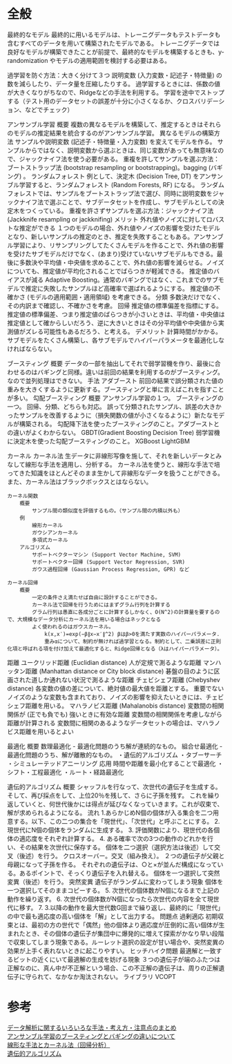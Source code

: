 # 全般

最終的なモデル
    最終的に用いるモデルは、トレーニグデータもテストデータも含むすべてのデータを用いて構築されたモデルである。
    トレーニグデータでは良好なモデルが構築できたことが前提で、最終的なモデルを構築するときも、y-randomization やモデルの適用範囲を検討する必要はある。

過学習を防ぐ方法：大きく分けて３つ
    説明変数 (入力変数・記述子・特徴量) の数を減らしたり、データ量を圧縮したりする。
    過学習するときには、係数の値が大きくなりがちなので、Ridgeなどの手法を利用する。
    学習を途中でストップする（テスト用のデータセットの誤差が十分に小さくなるか、クロスバリデーション、などでチェック）

アンサンブル学習
    概要
        複数の異なるモデルを構築して、推定するときはそれらのモデルの推定結果を統合するのがアンサンブル学習。
    異なるモデルの構築方法
        サンプルや説明変数 (記述子・特徴量・入力変数) を変えてモデルを作る。
        サンプルからではなく、説明変数から選ぶときは、同じ変数があっても無意味なので、ジャックナイフ法を使う必要がある。
            重複を許してサンプルを選ぶ方法：ブートストラップ法 (bootstrap resampling or bootstrapping)。bagging (バギング) 。
                ランダムフォレスト
                    例として、決定木 (Decision Tree, DT) をアンサンブル学習すると、ランダムフォレスト (Random Forests, RF) になる。
                    ランダムフォレストでは、サンプルをブートストラップ法で選び、同時に説明変数をジャックナイフ法で選ぶことで、サブデータセットを作成し、サブモデルとしての決定木をつくっている。
            重複を許さずサンプルを選ぶ方法：ジャックナイフ法 (Jackknife resampling or jackknifing)
    メリット
        外れ値やノイズに対してロバストな推定ができる
            １つのモデルの場合、外れ値やノイズの影響を受けたモデルとなり、新しいサンプルの推定のとき、推定を失敗することもある。アンサンブル学習により、リサンプリングしてたくさんモデルを作ることで、外れ値の影響を受けたサブモデルだけでなく、(あまり)受けていないサブモデルもできる。最後に多数決や平均値・中央値を求めることで、外れ値の影響を減らせる。ノイズについても、推定値が平均化されることでばらつきが軽減できる。
        推定値のバイアスが減る
            Adaptive Boosting。通常のバギングではなく、これまでのサブモデルで推定に失敗したサンプルほど高確率で選ばれるようにする。
        推定値の不確かさ (モデルの適用範囲・適用領域) を考慮できる。
            分類
                多数決だけでなく、その内訳まで確認し、不確かさを考慮。
            回帰
                推定値の標準偏差を指標にする。推定値の標準偏差、つまり推定値のばらつきが小さいときは、平均値・中央値は推定値として確からしいだろう、逆に大きいときはその分平均値や中央値から実測値がズレる可能性もあるだろう、と考える。
    デメリット
        計算時間がかかる。サブモデルをたくさん構築し、各サブモデルでハイパーパラメータを最適化しなければならない。

ブースティング
    概要
        データの一部を抽出してそれで弱学習機を作り、最後に合わせるのはバギングと同様。違いは前回の結果を利用するのがブースティング。なので並列処理はできない。
    手法
        アダブースト
            前回の結果で誤分類された値の重みを大きくするように更新する。ブースティングと単に言えばこれを指すことが多い。
        勾配ブースティング
            概要
                アンサンブル学習の１つ。
                ブースティングの一つ。
                回帰、分類、どちらも対応。
                誤って分類されたサンプル、誤差の大きかったサンプルを改善するように（損失関数の値が小さくなるように）新たなモデルが構築される。
                勾配降下法を使ったブースティングのこと。アダブーストとの違いがよくわからない。
            GBDT(Gradient Boosting Decision Tree)
                弱学習機に決定木を使った勾配ブースティングのこと。
            XGBoost
            LightGBM

カーネル
    カーネル法
        生データに非線形写像を施して、それを新しいデータとみなして線形な手法を適用し、分析する。
        カーネル法を使うと、線形な手法で培ってきた知識をほとんどそのまま生かして非線形なデータを扱うことができる。
        また、カーネル法はブラックボックスとはならない。

    カーネル関数
        概要
            サンプル間の類似度を評価するもの。（サンプル間の内積以外も）
        例
            線形カーネル
            ガウシアンカーネル
            多項式カーネル
        アルゴリズム
            サポートベクターマシン (Support Vector Machine, SVM)  
            サポートベクター回帰 (Support Vector Regression, SVR) 
            ガウス過程回帰 (Gaussian Process Regression, GPR) など

    カーネル回帰
        概要
            一定の条件さえ満たせば自由に設計することができる。
            カーネル法で回帰を行うためにはまずグラム行列を計算する
            グラム行列は愚直に各成分ごとに計算するしかなく、O(N^2)の計算量を要するので、大規模なデータ分析にカーネル法を用いる場合はネックとなる
            よく使われるのはガウスカーネル。
                k(x,x′)=exp(−β∥x−x′∥^2) βはβ>0を満たす実数のハイパーパラメータ.
                重みαについて、制約が無ければ過学習となる。制約として、二乗誤差に正則化項と呼ばれる項を付け加えて最適化すると、Ridge回帰となる（λはハイパーパラメータ）。

距離
    ユークリッド距離 (Euclidian distance)
        人が定規で測るような距離
    マンハッタン距離 (Manhattan distance or City block distance)
        碁盤の目のように区画された道しか通れない状況で測るような距離
    チェビシェフ距離 (Chebyshev distance)
        各変数の値の差について、絶対値の最大値を距離とする。
        重要でないノイズのような変数も含まれており、ノイズの影響を抑えたいときには、チェビシェフ距離を用いる。
    マハラノビス距離 (Mahalanobis distance)
        変数間の相関関係が (正でも負でも) 強いときに有効な距離
        変数間の相関関係を考慮しながら距離が計算される
        変数間に相関のあるようなデータセットの場合は、マハラノビス距離を用いるとよい

最適化
    概要
        数理最適化 - 最適化問題のうち解が連続的なもの。
        組合せ最適化 - 最適化問題のうち、解が離散的なもの。
            ・遺伝的アルゴリズム
            ・タブーサーチ
            ・シミュレーテッドアニーリング
    応用
        時間や距離を最小化することで最適化
            ・シフト・工程最適化
            ・ルート・経路最適化

遺伝的アルゴリズム
    概要
        シャッフルを行なって、次世代の遺伝子を生成する。
        そして、再び採点をして、上位20％を残して、さらに子孫を残す。
        これを繰り返していくと、何世代後かには得点が延びなくなっていきます。これが収束で、解が求められるようになる。
    流れ
        1.あらかじめN個の個体が入る集合を二つ用意する。以下、この二つの集合を「現世代」、「次世代」と呼ぶことにする。
        2. 現世代にN個の個体をランダムに生成する。
        3. 評価関数により、現世代の各個体の適応度をそれぞれ計算する。
        4. ある確率で次の3つの動作のどれかを行い、その結果を次世代に保存する。
            個体を二つ選択（選択方法は後述）して交叉（後述）を行う。
                クロスオーバー。交叉（組み換え）。
                    ２つの遺伝子が父親と母親になって子孫を作る。
                    それぞれの遺伝子は、○と×が並んだ構成になっている。あるポイントで、そっくり遺伝子を入れ替える。
            個体を一つ選択して突然変異（後述）を行う。
                突然変異
                    遺伝子がランダムに変わってしまう現象
            個体を一つ選択してそのままコピーする。
        5. 次世代の個体数がN個になるまで上記の動作を繰り返す。
        6. 次世代の個体数がN個になったら次世代の内容を全て現世代に移す。
        7. 3.以降の動作を最大世代数G回まで繰り返し、最終的に「現世代」の中で最も適応度の高い個体を「解」として出力する。
    問題点
        過剰適応
            初期収束とは、最初の方の世代で「偶然」他の個体より適応度が圧倒的に高い個体が生まれたとき、その個体の遺伝子が集団中に爆発的に増えて探索がかなり早い段階で収束してしまう現象である。ルーレット選択の設定が甘い場合や、突然変異の効果が上手く表れないときに起こりやすい。
        ヒッチハイク問題
            最適解と一致するビットの近くにいて最適解の生成を妨げる現象
            ３つの遺伝子が端のふたつは正解なのに、真ん中が不正解という場合、この不正解の遺伝子は、周りの正解遺伝子に守られて、なかなか淘汰されない。
    ライブラリ
        VCOPT



# 参考
[データ解析に関するいろいろな手法・考え方・注意点のまとめ](https://datachemeng.com/summarydataanalysis/)  
[アンサンブル学習のブースティングとバギングの違いについて](https://analytics-and-intelligence.net/archives/678)  
[線形な手法とカーネル法（回帰分析）](https://qiita.com/wsuzume/items/09a59036c8944fd563ff)  
[遺伝的アルゴリズム](https://qiita.com/YuichiroMinato/items/f8d941675946de7db588)  

